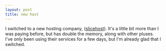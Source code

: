 ```yaml
---
layout: post
title: new host
---
```

I switched to a new hosting company, ([slicehost](http://slicehost.com)).  It's a little bit more than I was paying before, but has double the memory, along with other pluses.  I've only been using their services for a few days, but I'm already glad that I switched.